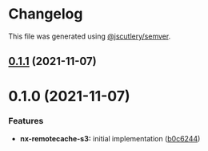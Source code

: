 # Changelog

This file was generated using [@jscutlery/semver](https://github.com/jscutlery/semver).

## [0.1.1](https://github.com/robinpellegrims/pellegrims/compare/nx-remotecache-s3-0.1.0...nx-remotecache-s3-0.1.1) (2021-11-07)



# 0.1.0 (2021-11-07)


### Features

* **nx-remotecache-s3:** initial implementation ([b0c6244](https://github.com/robinpellegrims/pellegrims/commit/b0c6244da47cdad7aefca4329e01b366bd11abe5))
